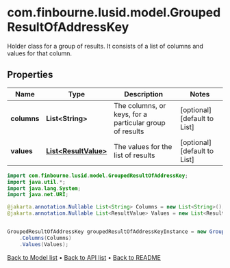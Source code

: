 # com.finbourne.lusid.model.GroupedResultOfAddressKey
Holder class for a group of results. It consists of a list of columns and values for that column.

## Properties

Name | Type | Description | Notes
------------ | ------------- | ------------- | -------------
**columns** | **List&lt;String&gt;** | The columns, or keys, for a particular group of results | [optional] [default to List<String>]
**values** | [**List&lt;ResultValue&gt;**](ResultValue.md) | The values for the list of results | [optional] [default to List<ResultValue>]

```java
import com.finbourne.lusid.model.GroupedResultOfAddressKey;
import java.util.*;
import java.lang.System;
import java.net.URI;

@jakarta.annotation.Nullable List<String> Columns = new List<String>();
@jakarta.annotation.Nullable List<ResultValue> Values = new List<ResultValue>();


GroupedResultOfAddressKey groupedResultOfAddressKeyInstance = new GroupedResultOfAddressKey()
    .Columns(Columns)
    .Values(Values);
```


[Back to Model list](../README.md#documentation-for-models) &#8226; [Back to API list](../README.md#documentation-for-api-endpoints) &#8226; [Back to README](../README.md)
